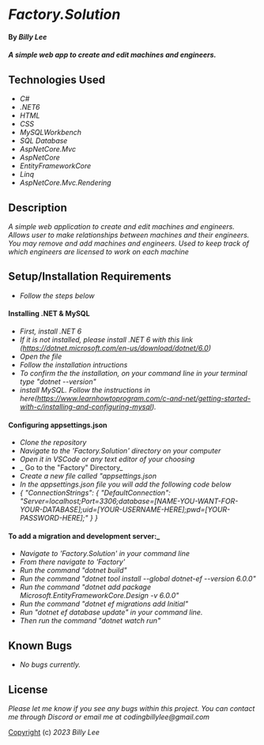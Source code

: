 # _Factory.Solution_

#### By _**Billy Lee**_

#### _A simple web app to create and edit machines and engineers._

## Technologies Used

* _C#_
* _.NET6_
* _HTML_
* _CSS_
* _MySQLWorkbench_
* _SQL Database_
* _AspNetCore.Mvc_
* _AspNetCore_
* _EntityFrameworkCore_
* _Linq_
* _AspNetCore.Mvc.Rendering_

## Description

_A simple web application to create and edit machines and engineers. Allows user to make relationships between machines and their engineers. You may remove and add machines and engineers. Used to keep track of which engineers are licensed to work on each machine_

## Setup/Installation Requirements
* _Follow the steps below_

#### Installing .NET & MySQL
* _First, install .NET 6_
* _If it is not installed, please install .NET 6 with this link (https://dotnet.microsoft.com/en-us/download/dotnet/6.0)_
* _Open the file_
* _Follow the installation intructions_
* _To confirm the the installation, on your command line in your terminal type "dotnet --version"_
* _install MySQL. Follow the instructions in here(https://www.learnhowtoprogram.com/c-and-net/getting-started-with-c/installing-and-configuring-mysql)._

#### Configuring appsettings.json
* _Clone the repository_
* _Navigate to the 'Factory.Solution' directory on your computer_
* _Open it in VSCode or any text editor of your choosing_
* _ Go to the "Factory" Directory_
* _Create a new file called "appsettings.json_
* _In the appsettings.json file you will add the following code below_
* _*{
  "ConnectionStrings": {
      "DefaultConnection": "Server=localhost;Port=3306;database=[NAME-YOU-WANT-FOR-YOUR-DATABASE];uid=[YOUR-USERNAME-HERE];pwd=[YOUR-PASSWORD-HERE];"
  }
}*_


#### To add a migration and development server:_
* _Navigate to 'Factory.Solution' in your command line_
* _From there navigate to 'Factory'_
* _Run the command "dotnet build"_
* _Run the command "dotnet tool install --global dotnet-ef --version 6.0.0"_
* _Run the command "dotnet add package Microsoft.EntityFrameworkCore.Design -v 6.0.0"_
* _Run the command "dotnet ef migrations add Initial"_
* _Run "dotnet ef database update" in your command line._
* _Then run the command "dotnet watch run"_

## Known Bugs

* _No bugs currently._


## License

_Please let me know if you see any bugs within this project. You can contact me through Discord or email me at codingbillylee@gmail.com_

[Copyright](https://opensource.org/licenses/MIT) (c) _2023_ _Billy Lee_
